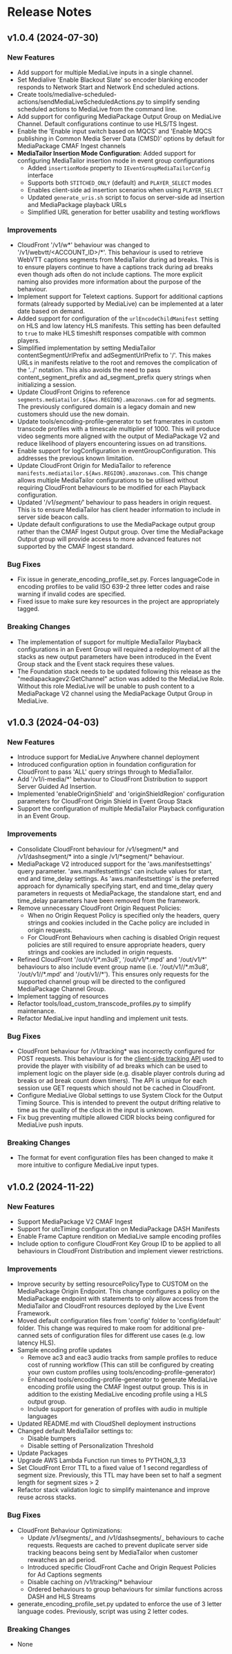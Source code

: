 # Release Notes

## v1.0.4 (2024-07-30)

### New Features
- Add support for multiple MediaLive inputs in a single channel.
- Set Medialive 'Enable Blackout Slate' so encoder blanking encoder responds to Network Start and Network End scheduled
  actions.
- Create tools/medialive-scheduled-actions/sendMediaLiveScheduledActions.py to simplify sending scheduled actions to
  MediaLive from the command line.
- Add support for configuring MediaPackage Output Group on MediaLive Channel. Default configurations continue to use HLS/TS Ingest.
- Enable the 'Enable input switch based on MQCS' and 'Enable MQCS publishing in Common Media Server Data (CMSD)' options by default for MediaPackage CMAF Ingest channels
- **MediaTailor Insertion Mode Configuration**: Added support for configuring MediaTailor insertion mode in event group configurations
  - Added `insertionMode` property to `IEventGroupMediaTailorConfig` interface
  - Supports both `STITCHED_ONLY` (default) and `PLAYER_SELECT` modes
  - Enables client-side ad insertion scenarios when using `PLAYER_SELECT`
  - Updated `generate_uris.sh` script to focus on server-side ad insertion and MediaPackage playback URLs
  - Simplified URL generation for better usability and testing workflows

### Improvements

- CloudFront '/v1/w*' behaviour was changed to '/v1/webvtt/<ACCOUNT_ID>/*'. This behaviour is used to retrieve WebVTT captions
  segments from MediaTailor during ad breaks. This is to ensure players continue to have a captions track during ad breaks
  even though ads often do not include captions. The more explicit naming also provides more information about the purpose of
  the behaviour.
- Implement support for Teletext captions. Support for additional captions formats (already supported by MediaLive) can be
  implemented at a later date based on demand.
- Added support for configuration of the `urlEncodeChildManifest` setting on HLS and low latency HLS manifests. This setting has been defaulted to `true` to make HLS timeshift responses compatible with common players.
- Simplified implementation by setting MediaTailor contentSegmentUrlPrefix and adSegmentUrlPrefix to '/'. This makes URLs in
  manifests relative to the root and removes the complication of the '../' notation. This also avoids the need to pass
  content_segment_prefix and ad_segment_prefix query strings when initializing a session.
- Update CloudFront Origins to reference `segments.mediatailor.${Aws.REGION}.amazonaws.com` for ad segments. The previously configured domain is a legacy domain and new customers should use the new domain.
- Update tools/encoding-profile-generator to set framerates in custom transcode profiles with a timescale multiplier of 1000. This will produce video segments more aligned with the output of MediaPackage V2 and reduce likelihood of players encountering issues on ad transitions.
- Enable support for logConfiguration in eventGroupConfiguration. This addresses the previous known limitation.
- Update CloudFront Origin for MediaTailor to reference `manifests.mediatailor.${Aws.REGION}.amazonaws.com`. This change allows multiple MediaTailor configurations to be utilised without requiring CloudFront behaviours to be modified for each Playback configuration.
- Updated '/v1/*segment/*' behaviour to pass headers in origin request. This is to ensure MediaTailor has client header information to include in server side beacon calls.
- Update default configurations to use the MediaPackage output group rather than the CMAF Ingest Output group. Over time the MediaPackage Output group will provide access to more advanced features not supported by the CMAF Ingest standard.

### Bug Fixes

- Fix issue in generate_encoding_profile_set.py. Forces languageCode in encoding profiles to be valid ISO 639-2 three letter
  codes and raise warning if invalid codes are specified.
- Fixed issue to make sure key resources in the project are appropriately tagged.

### Breaking Changes

- The implementation of support for multiple MediaTailor Playback configurations in an Event Group will required a redeployment
  of all the stacks as new output parameters have been introduced in the Event Group stack and the Event stack requires these
  values.
- The Foundation stack needs to be updated following this release as the "mediapackagev2:GetChannel" action was added to the MediaLive Role. Without this role MediaLive will be unable to push content to a MediaPackage V2 channel using the MediaPackage Output Group in MediaLive.

## v1.0.3 (2024-04-03)

### New Features

- Introduce support for MediaLive Anywhere channel deployment
- Introduced configuration option in foundation configuration for CloudFront to pass 'ALL' query strings through to MediaTailor.
- Add '/v1/i-media/\*' behaviour to CloudFront Distribution to support Server Guided Ad Insertion.
- Implemented 'enableOriginShield' and 'originShieldRegion' configuration parameters for CloudFront Origin Shield in Event Group Stack
- Support the configuration of multiple MediaTailor Playback configuration in an Event Group.

### Improvements

- Consolidate CloudFront behaviour for /v1/segment/\* and /v1/dashsegment/\* into a single /v1/\*segment/\* behaviour.
- MediaPackage V2 introduced support for the 'aws.manifestsettings' query parameter. 'aws.manifestsettings' can include values for start, end and time_delay settings. As 'aws.manifestsettings' is the preferred approach for dynamically specifying start, end and time_delay query parameters in requests ot MediaPackage, the standalone start, end and time_delay parameters have been removed from the framework.
- Remove unnecessary CloudFront Origin Request Policies:
  - When no Origin Request Policy is specified only the headers, query strings and cookies included in the Cache policy are included in origin requests.
  - For CloudFront Behaviours when caching is disabled Origin request policies are still required to ensure appropriate headers, query strings and cookies are included in origin requests.
- Refined CloudFront '/out/v1/\*.m3u8', '/out/v1/\*.mpd' and '/out/v1/\*' behaviours to also include event group name (i.e. '/out/v1/<channelGroup>/\*.m3u8', '/out/v1/<channelGroup>/\*.mpd' and '/out/v1/<channelGroup>/\*'). This ensures only requests for the supported channel group will be directed to the configured MediaPackage Channel Group.
- Implement tagging of resources
- Refactor tools/load_custom_transcode_profiles.py to simplify maintenance.
- Refactor MediaLive input handling and implement unit tests.

### Bug Fixes

- CloudFront behaviour for /v1/tracking\* was incorrectly configured for POST requests. This behaviour is for the [client-side tracking API](https://docs.aws.amazon.com/mediatailor/latest/ug/ad-reporting-client-side.html) used to provide the player with visibility of ad breaks which can be used to implement logic on the player side (e.g. disable player controls during ad breaks or ad break count down timers). The API is unique for each session use GET requests which should not be cached in CloudFront.
- Configure MediaLive Global settings to use System Clock for the Output Timing Source. This is intended to prevent the output drifting relative to time as the quality of the clock in the input is unknown.
- Fix bug preventing multiple allowed CIDR blocks being configured for MediaLive push inputs.

### Breaking Changes

- The format for event configuration files has been changed to make it more intuitive to configure MediaLive input types.

## v1.0.2 (2024-11-22)

### New Features

- Support MediaPackage V2 CMAF Ingest
- Support for utcTiming configuration on MediaPackage DASH Manifests
- Enable Frame Capture rendition on MediaLive sample encoding profiles
- Include option to configure CloudFront Key Group ID to be applied to all behaviours in CloudFront Distribution and implement viewer restrictions.

### Improvements

- Improve security by setting resourcePolicyType to CUSTOM on the MediaPackage Origin Endpoint. This change configures a policy on the MediaPackage endpoint with statements to only allow access from the MediaTailor and CloudFront resources deployed by the Live Event Framework.
- Moved default configuration files from 'config' folder to 'config/default' folder. This change was required to make room for additional pre-canned sets of configuration files for different use cases (e.g. low latency HLS).
- Sample encoding profile updates
  - Remove ac3 and eac3 audio tracks from sample profiles to reduce cost of running workflow (This can still be configured by creating your own custom profiles using tools/encoding-profile-generator)
  - Enhanced tools/encoding-profile-generator to generate MediaLive encoding profile using the CMAF Ingest output group. This is in addition to the existing MediaLive encoding profile using a HLS output group.
  - Include support for generation of profiles with audio in multiple languages
- Updated README.md with CloudShell deployment instructions
- Changed default MediaTailor settings to:
  - Disable bumpers
  - Disable setting of Personalization Threshold
- Update Packages
- Upgrade AWS Lambda Function run times to PYTHON_3_13
- Set CloudFront Error TTL to a fixed value of 1 second regardless of segment size. Previously, this TTL may have been set to half a segment length for segment sizes > 2
- Refactor stack validation logic to simplify maintenance and improve reuse across stacks.

### Bug Fixes

- CloudFront Behaviour Optimizations:
  - Update /v1/segments/_ and /v1/dashsegments/_ behaviours to cache requests. Requests are cached to prevent duplicate server side tracking beacons being sent by MediaTailor when customer rewatches an ad period.
  - Introduced specific CloudFront Cache and Origin Request Policies for Ad Captions segments
  - Disable caching on /v1/tracking/\* behaviour
  - Ordered behaviours to group behaviours for similar functions across DASH and HLS Streams
- generate_encoding_profile_set.py updated to enforce the use of 3 letter language codes. Previously, script was using 2 letter codes.

### Breaking Changes

- None
